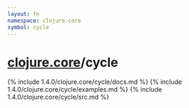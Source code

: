 ```yaml
---
layout: fn
namespace: clojure.core
symbol: cycle
---
```


# [clojure.core](../)/cycle

{% include 1.4.0/clojure.core/cycle/docs.md %}
{% include 1.4.0/clojure.core/cycle/examples.md %}
{% include 1.4.0/clojure.core/cycle/src.md %}

